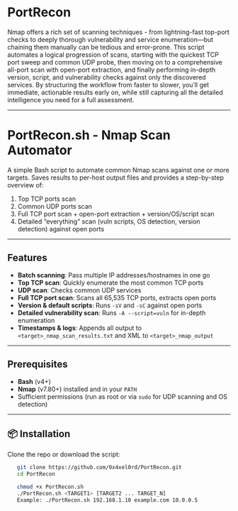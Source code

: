 # PortRecon

Nmap offers a rich set of scanning techniques - from lightning-fast top-port checks to deeply thorough vulnerability and service enumeration—but chaining them manually can be tedious and error-prone. This script automates a logical progression of scans, starting with the quickest TCP port sweep and common UDP probe, then moving on to a comprehensive all-port scan with open-port extraction, and finally performing in-depth version, script, and vulnerability checks against only the discovered services. By structuring the workflow from faster to slower, you’ll get immediate, actionable results early on, while still capturing all the detailed intelligence you need for a full assessment.

-----------------------------------------------------------------------------------------------------------------------------------------------------------------------------------------------------------------------------------------------------------------------------------

# PortRecon.sh - Nmap Scan Automator
A simple Bash script to automate common Nmap scans against one or more targets. Saves results to per-host output files and provides a step-by-step overview of:

1. Top TCP ports scan  
2. Common UDP ports scan  
3. Full TCP port scan + open-port extraction + version/OS/script scan  
4. Detailed “everything” scan (vuln scripts, OS detection, version detection) against open ports  

---

## Features

- **Batch scanning**: Pass multiple IP addresses/hostnames in one go  
- **Top TCP scan**: Quickly enumerate the most common TCP ports  
- **UDP scan**: Checks common UDP services  
- **Full TCP port scan**: Scans all 65,535 TCP ports, extracts open ports  
- **Version & default scripts**: Runs `-sV` and `-sC` against open ports  
- **Detailed vulnerability scan**: Runs `-A --script=vuln` for in-depth enumeration  
- **Timestamps & logs**: Appends all output to `<target>_nmap_scan_results.txt` and XML to `<target>_nmap_output`  

---

## Prerequisites

- **Bash** (v4+)  
- **Nmap** (v7.80+) installed and in your `PATH`  
- Sufficient permissions (run as root or via `sudo` for UDP scanning and OS detection)  

---

## 📦 Installation

Clone the repo or download the script:

```bash
   git clone https://github.com/0x4xel0rd/PortRecon.git
   cd PortRecon

   chmod +x PortRecon.sh
   ./PortRecon.sh <TARGET1> [TARGET2 ... TARGET_N]
   Example: ./PortRecon.sh 192.168.1.10 example.com 10.0.0.5
```

